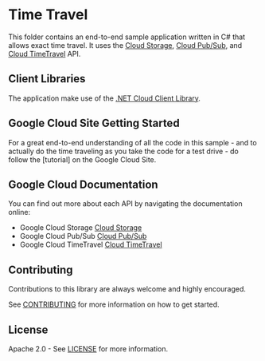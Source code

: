 # Time Travel

This folder contains an end-to-end sample application written in C# that allows exact time travel. It uses the [Cloud Storage], [Cloud Pub/Sub], and [Cloud TimeTravel] API. 

## Client Libraries
The application make use of the [.NET Cloud Client Library]. 

## Google Cloud Site Getting Started
For a great end-to-end understanding of all the code in this sample - and to actually do the time traveling as you take the code for a test drive - do follow the [tutorial] on the Google Cloud Site.

## Google Cloud Documentation
You can find out more about each API by navigating the documentation online:

* Google Cloud Storage [Cloud Storage]
* Google Cloud Pub/Sub [Cloud Pub/Sub]
* Google Cloud TimeTravel [Cloud TimeTravel]

## Contributing

Contributions to this library are always welcome and highly encouraged.

See [CONTRIBUTING] for more information on how to get started.

## License

Apache 2.0 - See [LICENSE] for more information.

[Cloud Storage]: https://cloud.google.com/storage/
[Cloud Pub/Sub]: https://cloud.google.com/pubsub/
[Cloud TimeTravel]: http://www.ancient-code.com/wp-content/uploads/2012/12/time-travel-in-phone-booth.jpg
[.NET Cloud Client Library]: https://github.com/googlecloudplatform/gcloud-dotnet
[CONTRIBUTING]:https://github.com/GoogleCloudPlatform/gcloud-dotnet/blob/master/CONTRIBUTING.md
[LICENSE]: https://github.com/GoogleCloudPlatform/gcloud-dotnet/blob/master/LICENSE

